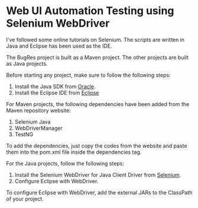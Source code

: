 # Web UI Automation Testing using Selenium WebDriver

I've followed some online tutorials on Selenium.
The scripts are written in Java and Eclipse has been used as the IDE.

The BugRes project is built as a Maven project.
The other projects are built as Java projects.

Before starting any project, make sure to follow the following steps:
1. Install the Java SDK from [Oracle](https://www.oracle.com/java/technologies/downloads/).
2. Install the Eclipse IDE from [Eclipse](https://www.eclipse.org/downloads/)

For Maven projects, the following dependencies have been added from the Maven repository website:
1. Selenium Java
2. WebDriverManager
3. TestNG

To add the dependencies, just copy the codes from the website and paste them into the pom.xml file inside the dependencies tag.

For the Java projects, follow the following steps:
1. Install the Selenium WebDriver for Java Client Driver from [Selenium](https://www.selenium.dev/downloads/).
2. Configure Eclipse with WebDriver.

To configure Eclipse with WebDriver, add the external JARs to the ClassPath of your project.
